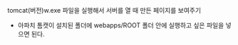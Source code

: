 tomcat(버전)w.exe 파일을 실행해서 서버를 열 때 만든 페이지를 보여주기
- 아파치 톰캣이 설치된 폴더에 webapps/ROOT 폴더 안에 실행하고 싶은 파일을 넣으면 된다.
